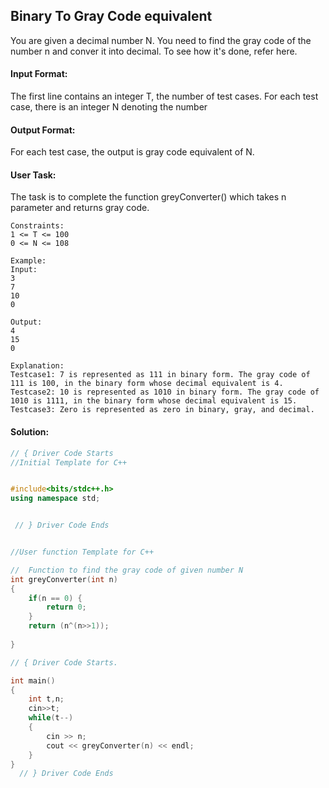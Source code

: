 ## Binary To Gray Code equivalent
You are given a decimal number N. You need to find the gray code of the number n and conver it into decimal.
To see how it's done, refer here.

#### Input Format:
The first line contains an integer T, the number of test cases. For each test case, there is an integer N denoting the number

#### Output Format:
For each test case, the output is gray code equivalent of N.

#### User Task:
The task is to complete the function greyConverter() which takes n parameter and returns gray code.
```
Constraints:
1 <= T <= 100
0 <= N <= 108

Example:
Input:
3
7
10
0

Output:
4
15
0

Explanation:
Testcase1: 7 is represented as 111 in binary form. The gray code of 111 is 100, in the binary form whose decimal equivalent is 4.
Testcase2: 10 is represented as 1010 in binary form. The gray code of 1010 is 1111, in the binary form whose decimal equivalent is 15.
Testcase3: Zero is represented as zero in binary, gray, and decimal.
```
#### Solution:

```c++
// { Driver Code Starts
//Initial Template for C++


#include<bits/stdc++.h>
using namespace std;


 // } Driver Code Ends


//User function Template for C++

//  Function to find the gray code of given number N
int greyConverter(int n)
{
    if(n == 0) {
        return 0;
    }
    return (n^(n>>1));
    
}

// { Driver Code Starts.

int main()
{
    int t,n;
    cin>>t;
    while(t--)
    {
        cin >> n;
        cout << greyConverter(n) << endl;
    }
}
  // } Driver Code Ends
```


